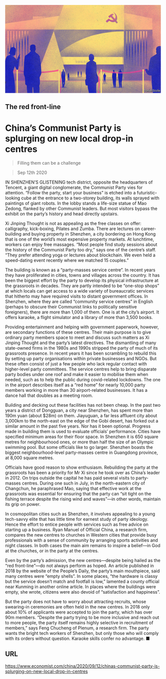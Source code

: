 ![](./images/20200912_CND001_0.jpg)

## The red front-line

# China’s Communist Party is splurging on new local drop-in centres

> Filling them can be a challenge

> Sep 12th 2020

IN SHENZHEN’S GLISTENING tech district, opposite the headquarters of Tencent, a giant digital conglomerate, the Communist Party vies for attention. “Follow the party, start your business” is etched into a futuristic-looking cube at the entrance to a two-storey building, its walls sprayed with paintings of giant robots. In the lobby stands a life-size statue of Mao Zedong, flanked by other Communist leaders. But most visitors bypass the exhibit on the party’s history and head directly upstairs.

Xi Jinping Thought is not as appealing as the free classes on offer: calligraphy, kick-boxing, Pilates and Zumba. There are lectures on career-building and buying property in Shenzhen, a city bordering on Hong Kong that is one of the world’s most expensive property markets. At lunchtime, workers can enjoy free massages. “Most people find study sessions about the history of the Communist Party too dry,” says one of the centre’s staff. “They prefer attending yoga or lectures about blockchain. We even held a speed-dating event recently where we matched 15 couples.”

The building is known as a “party-masses service centre”. In recent years they have proliferated in cities, towns and villages across the country. It has been the biggest effort by the party to develop its physical infrastructure at the grassroots in decades. They are partly intended to be “one-stop shops” at which locals can get access to a wide variety of bureaucratic services that hitherto may have required visits to distant government offices. In Shenzhen, where they are called “community service centres” in English (perhaps to obscure their Communist links to politically sensitive foreigners), there are more than 1,000 of them. One is at the city’s airport. It offers karaoke, a flight simulator and a library of more than 3,500 books.

Providing entertainment and helping with government paperwork, however, are secondary functions of these centres. Their main purpose is to give ordinary party members space to meet and discuss such matters as Xi Jinping Thought and the party’s latest directives. The dismantling of many state-owned firms in the 1980s and 1990s stripped the party of much of its grassroots presence. In recent years it has been scrambling to rebuild this by setting up party organisations within private businesses and NGOs. But these often consist of just a few people who lack regular contact with higher-level party committees. The service centres help to bring disparate party bodies under one roof and make it easier to mobilise them when needed, such as to help the public during covid-related lockdowns. The one in the airport describes itself as a “red home” for nearly 10,000 party members working in more than 30 airport-related businesses. It has a dance hall that doubles as a meeting room.

Building and decking out these facilities has not been cheap. In the past two years a district of Dongguan, a city near Shenzhen, has spent more than 190m yuan (about $28m) on them. Jiayuguan, a far less affluent city about 3,000km to the north-east on the edge of the Gobi desert, has forked out a similar amount in the past five years. Nor has it been optional. Progress made in building them is used to evaluate officials’ performance. Cities have specified minimum areas for their floor space. In Shenzhen it is 650 square metres for neighbourhood ones, or more than half the size of an Olympic swimming pool. But some officials like to go larger. Shenzhen boasts the biggest neighbourhood-level party-masses centre in Guangdong province, at 8,000 square metres.

Officials have good reason to show enthusiasm. Rebuilding the party at the grassroots has been a priority for Mr Xi since he took over as China’s leader in 2012. On trips outside the capital he has paid several visits to party-masses centres. During one such in July, in the north-eastern city of Changchun, he paraphrased Mao, saying that effective work at the grassroots was essential for ensuring that the party can “sit tight on the fishing terrace despite the rising wind and waves”—in other words, maintain its grip on power.

In cosmopolitan cities such as Shenzhen, it involves appealing to a young tech-savvy elite that has little time for earnest study of party ideology. Hence the effort to entice people with services such as free advice on starting up a business. Ryan Manuel of Official China, a research firm, compares the new centres to churches in Western cities that provide busy professionals with a sense of community by arranging sports activities and night classes. In both cases the main aim remains to inspire a belief—in God at the churches, or in the party at the centres.

Even by the party’s admission, the new centres—despite being hailed as the “red front-line”—do not always perform as hoped. An article published in 2018 by the website of the People’s Daily, the party’s main mouthpiece, said many centres were “empty shells”. In some places, “the hardware is classy but the service doesn’t match and footfall is low,” lamented a county official near Kunming in another online article. In places where the buildings were empty, she wrote, citizens were also devoid of “satisfaction and happiness”.

But the party does not have to worry about attracting recruits, whose swearing-in ceremonies are often held in the new centres. In 2018 only about 10% of applicants were accepted to join the party, which has over 90m members. “Despite the party trying to be more inclusive and reach out to more people, the party itself remains highly selective in recruitment of members,” says Feng Chucheng of Plenum, a research firm. The party wants the bright tech workers of Shenzhen, but only those who will comply with its orders without question. Karaoke skills confer no advantage. ■

## URL

https://www.economist.com/china/2020/09/12/chinas-communist-party-is-splurging-on-new-local-drop-in-centres
